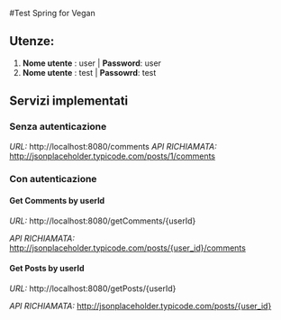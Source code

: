 #Test Spring for Vegan

## Utenze:

1) **Nome utente** : user | **Password**: user
2) **Nome utente** : test | **Passowrd**: test


## Servizi implementati

### Senza autenticazione

*URL:* http://localhost:8080/comments
*API RICHIAMATA:* http://jsonplaceholder.typicode.com/posts/1/comments

### Con autenticazione

#### Get Comments by userId
*URL:* http://localhost:8080/getComments/{userId}

*API RICHIAMATA:* http://jsonplaceholder.typicode.com/posts/{user_id}/comments


#### Get Posts by userId
*URL:* http://localhost:8080/getPosts/{userId}

*API RICHIAMATA:* http://jsonplaceholder.typicode.com/posts/{user_id}
